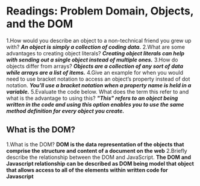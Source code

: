 # Readings: Problem Domain, Objects, and the DOM

1.How would you describe an object to a non-technical friend you grew up with?
***An object is simply a collection of coding data.***
2.What are some advantages to creating object literals?
***Creating object literals can help with sending out a single object instead of multiple ones.*** 
3.How do objects differ from arrays?
***Objects are a collection of any sort of data while arrays are a list of items.***
4.Give an example for when you would need to use bracket notation to access an object’s property instead of dot notation.
***You'll use a bracket notation when a property name is held in a variable.***
5.Evaluate the code below. What does the term this refer to and what is the advantage to using this?
***"This" refers to an object being written in the code and using this option enables you to use the same method definition for every object you create.***

## What is the DOM?

1.What is the DOM? 
**DOM is the data representation of the objects that comprise the structure and content of a document on the web**
2.Briefly describe the relationship between the DOM and JavaScript.
**The DOM and Javascript relationship can be described as DOM being model that object that allows access to all of the elements within written code for 
Javascript**

